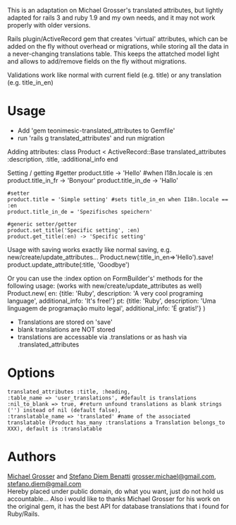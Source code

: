 This is an adaptation on Michael Grosser's translated attributes, but lightly adapted for rails 3 and ruby 1.9 and my own needs, and it may not work properly with older versions.

Rails plugin/ActiveRecord gem that creates 'virtual' attributes, which can be added on the fly without overhead or migrations, while storing all the data in a never-changing translations table.
This keeps the attatched model light and allows to add/remove fields on the fly without migrations.

Validations work like normal with current field (e.g. title) or any translation (e.g. title_in_en)

Usage
=====
 - Add 'gem teonimesic-translated_attributes to Gemfile'
 - run 'rails g translated_attributes' and run migration

Adding attributes:
    class Product < ActiveRecord::Base
      translated_attributes :description, :title, :additional_info
    end

Setting / getting
    #getter
    product.title -> 'Hello' #when I18n.locale is :en
    product.title_in_fr -> 'Bonyour'
    product.title_in_de -> 'Hallo'

    #setter
    product.title = 'Simple setting' #sets title_in_en when I18n.locale == :en
    product.title_in_de = 'Spezifisches speichern'

    #generic setter/getter
    product.set_title('Specific setting', :en)
    product.get_title(:en) -> 'Specific setting'


Usage with saving works exactly like normal saving, e.g. new/create/update_attributes...
    Product.new(:title_in_en=>'Hello').save!
    product.update_attribute(:title, 'Goodbye')
    
Or you can use the :index option on FormBuilder's' methods for the following usage: (works with new/create/update_attributes as well)
    Product.new(
      en: {title: 'Ruby', description: 'A very cool programing language', additional_info: 'It's free!'}
      pt: {title: 'Ruby', description: 'Uma linguagem de programação muito legal', additional_info: 'É gratis!'}
    )

 - Translations are stored on 'save'
 - blank translations are NOT stored
 - translations are accessable via .translations or as hash via .translated_attributes

Options
=======
    translated_attributes :title, :heading,
    :table_name => 'user_translations', #default is translations
    :nil_to_blank => true, #return unfound translations as blank strings ('') instead of nil (default false),
    :translatable_name => 'translated' #name of the associated translatable (Product has_many :translations a Translation belongs_to XXX), default is :translatable
Authors
======
[Michael Grosser](http://pragmatig.wordpress.com) and [Stefano Diem Benatti](http://heavenstudio.com.br) 
grosser.michael@gmail.com, stefano.diem@gmail.com  
Hereby placed under public domain, do what you want, just do not hold us accountable...
Also i would like to thanks Michael Grosser for his work on the original gem, it has the best API for database translations that i found for Ruby/Rails.

